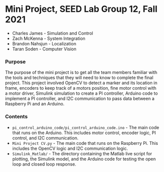 # Mini Project, SEED Lab Group 12, Fall 2021
* Charles James - Simulation and Control
* Zach McKenna - System Integration
* Brandon Nahsjun - Localization
* Taran Soden - Computer Vision

### Purpose
The purpose of the mini project is to get all the team members familiar with the tools and techniques that they will need to know to complete the final project. This project involved OpenCV to detect a marker and its location in frame, encoders to keep track of a motors position, fine motor control with a motor driver, Simulink simulation to create a PI controller, Arduino code to implement a PI controller, and I2C communication to pass data between a Raspberry Pi and an Arduino.

### Contents
* `pi_control_arduino_code/pi_control_arduino_code.ino` - The main code that runs on the Arduino. This includes motor control, encoder logic, PI control, and I2C communication.
* `Mini Project CV.py` - The main code that runs on the Raspberry Pi. This includes the OpenCV logic and I2C communication logic.
* `Simulink_Matlab/` - The directory containing the Matlab live script for plotting, the Simulink model, and the Arduino code for testing the open loop and closed loop response.